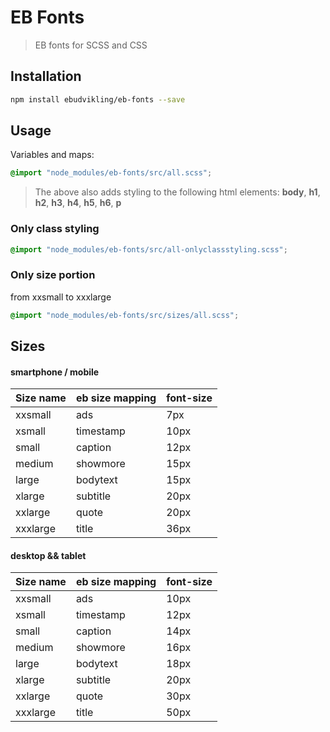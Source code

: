 # EB Fonts

> EB fonts for SCSS and CSS


## Installation

```bash
npm install ebudvikling/eb-fonts --save
```


## Usage

Variables and maps:

```scss
@import "node_modules/eb-fonts/src/all.scss";
```

> The above also adds styling to the following html elements: **body**, **h1**, **h2**, **h3**, **h4**, **h5**, **h6**, **p**


### Only class styling

```scss
@import "node_modules/eb-fonts/src/all-onlyclassstyling.scss";
```



### Only size portion

from xxsmall to xxxlarge

```scss
@import "node_modules/eb-fonts/src/sizes/all.scss";
```

## Sizes

#### smartphone / mobile

Size name | eb size mapping | font-size
----------|-----------------|----------
xxsmall | ads | 7px
xsmall | timestamp | 10px
small | caption | 12px
medium | showmore | 15px
large | bodytext | 15px
xlarge | subtitle | 20px
xxlarge | quote | 20px
xxxlarge | title | 36px


#### desktop && tablet

Size name | eb size mapping | font-size
----------|-----------------|----------
xxsmall | ads | 10px
xsmall | timestamp | 12px
small | caption | 14px
medium | showmore | 16px
large | bodytext | 18px
xlarge | subtitle | 20px
xxlarge | quote | 30px
xxxlarge | title | 50px
